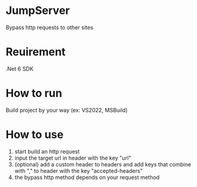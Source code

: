 # JumpServer
Bypass http requests to other sites

# Reuirement
.Net 6 SDK

# How to run
Build project by your way (ex: VS2022, MSBuild)

# How to use
1. start build an http request
2. input the target url in header with the key "url"
3. (optional) add a custom header to headers and add keys that combine with "," to header with the key "accepted-headers"
4. the bypass http method depends on your request method

